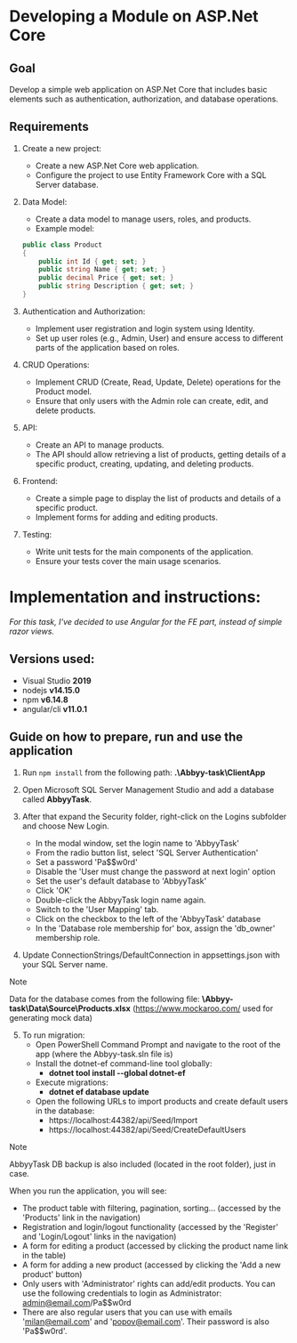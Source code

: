 # Developing a Module on ASP.Net Core
 
## Goal
Develop a simple web application on ASP.Net Core that includes basic elements such as authentication, authorization, and database operations.
 
## Requirements
 
1. Create a new project:
	- Create a new ASP.Net Core web application.
	- Configure the project to use Entity Framework Core with a SQL Server database.


2. Data Model:
	- Create a data model to manage users, roles, and products.
	- Example model:
     ```csharp
     public class Product
     {
         public int Id { get; set; }
         public string Name { get; set; }
         public decimal Price { get; set; }
         public string Description { get; set; }
     }
     ```
 
4. Authentication and Authorization:
	- Implement user registration and login system using Identity.
	- Set up user roles (e.g., Admin, User) and ensure access to different parts of the application based on roles.
 
5. CRUD Operations:
	- Implement CRUD (Create, Read, Update, Delete) operations for the Product model.
	- Ensure that only users with the Admin role can create, edit, and delete products.
 
6. API:
	- Create an API to manage products.
	- The API should allow retrieving a list of products, getting details of a specific product, creating, updating, and deleting products.
 
7. Frontend:
	- Create a simple page to display the list of products and details of a specific product.
	- Implement forms for adding and editing products.
 
8. Testing:
	- Write unit tests for the main components of the application.
	- Ensure your tests cover the main usage scenarios.

# Implementation and instructions:

*For this task, I've decided to use Angular for the FE part, instead of simple razor views.*

## Versions used:

- Visual Studio **2019**
- nodejs **v14.15.0**
- npm **v6.14.8**
- angular/cli **v11.0.1**

## Guide on how to prepare, run and use the application

1. Run `npm install` from the following path: **.\Abbyy-task\ClientApp**

2. Open Microsoft SQL Server Management Studio and add a database called **AbbyyTask**.

3. After that expand the Security folder, right-click on the Logins subfolder and choose New Login.
	- In the modal window, set the login name to 'AbbyyTask'
	- From the radio button list, select 'SQL Server Authentication'
	- Set a password 'Pa$$w0rd'
	- Disable the 'User must change the password at next login' option
	- Set the user's default database to 'AbbyyTask'
	- Click 'OK'
	- Double-click the AbbyyTask login name again.
	- Switch to the 'User Mapping' tab.
	- Click on the checkbox to the left of the 'AbbyyTask' database
	- In the 'Database role membership for' box, assign the 'db_owner' membership role.

4. Update ConnectionStrings/DefaultConnection in appsettings.json with your SQL Server name.

> [!NOTE]
> Data for the database comes from the following file: **\Abbyy-task\Data\Source\Products.xlsx** (https://www.mockaroo.com/ used for generating mock data)

5. To run migration:
	- Open PowerShell Command Prompt and navigate to the root of the app (where the Abbyy-task.sln file is)
	- Install the dotnet-ef command-line tool globally:
		- **dotnet tool install --global dotnet-ef**
	- Execute migrations:
		- **dotnet ef database update**
	- Open the following URLs to import products and create default users in the database:
		- https://localhost:44382/api/Seed/Import
		- https://localhost:44382/api/Seed/CreateDefaultUsers


> [!NOTE]
> AbbyyTask DB backup is also included (located in the root folder), just in case.

When you run the application, you will see:
- The product table with filtering, pagination, sorting... (accessed by the 'Products' link in the navigation)
- Registration and login/logout functionality (accessed by the 'Register' and 'Login/Logout' links in the navigation)
- A form for editing a product (accessed by clicking the product name link in the table)
- A form for adding a new product (accessed by clicking the 'Add a new product' button)
- Only users with 'Administrator' rights can add/edit products. You can use the following credentials to login as Administrator: admin@email.com/Pa$$w0rd
- There are also regular users that you can use with emails 'milan@email.com' and 'popov@email.com'. Their password is also 'Pa$$w0rd'.
